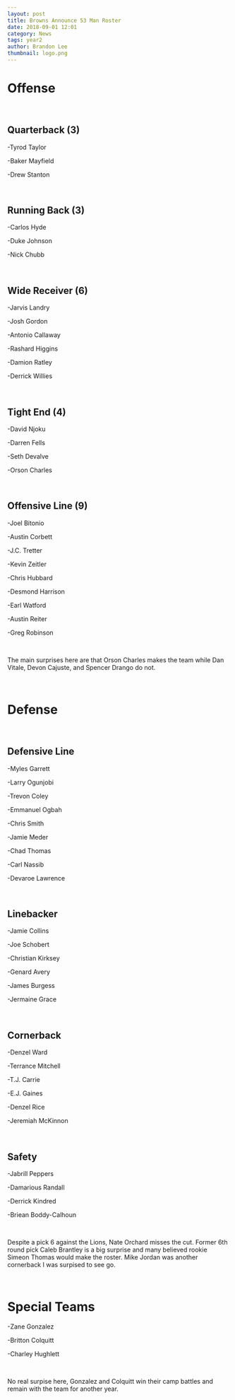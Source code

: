 ```yaml
---
layout: post
title: Browns Announce 53 Man Roster
date: 2018-09-01 12:01
category: News
tags: year2
author: Brandon Lee
thumbnail: logo.png
---
```


# Offense

<br>

## Quarterback (3)

-Tyrod Taylor

-Baker Mayfield

-Drew Stanton

<br>

## Running Back (3)

-Carlos Hyde

-Duke Johnson

-Nick Chubb

<br>

## Wide Receiver (6)

-Jarvis Landry

-Josh Gordon

-Antonio Callaway

-Rashard Higgins

-Damion Ratley

-Derrick Willies

<br>

## Tight End (4)

-David Njoku

-Darren Fells

-Seth Devalve

-Orson Charles

<br>

## Offensive Line (9)

-Joel Bitonio

-Austin Corbett

-J.C. Tretter

-Kevin Zeitler

-Chris Hubbard

-Desmond Harrison

-Earl Watford

-Austin Reiter

-Greg Robinson

<br>

The main surprises here are that Orson Charles makes the team while Dan Vitale, Devon Cajuste, and Spencer Drango do not. 

<br>

# Defense

<br>

## Defensive Line

-Myles Garrett

-Larry Ogunjobi

-Trevon Coley

-Emmanuel Ogbah

-Chris Smith

-Jamie Meder

-Chad Thomas

-Carl Nassib

-Devaroe Lawrence

<br>

## Linebacker

-Jamie Collins

-Joe Schobert

-Christian Kirksey

-Genard Avery

-James Burgess

-Jermaine Grace

<br>

## Cornerback

-Denzel Ward

-Terrance Mitchell

-T.J. Carrie

-E.J. Gaines

-Denzel Rice

-Jeremiah McKinnon

<br>

## Safety

-Jabrill Peppers

-Damarious Randall

-Derrick Kindred

-Briean Boddy-Calhoun

<br>

Despite a pick 6 against the Lions, Nate Orchard misses the cut. Former 6th round pick Caleb Brantley is a big surprise and many believed rookie Simeon Thomas would make the roster. Mike Jordan was another cornerback I was surpised to see go.

<br>

# Special Teams

-Zane Gonzalez

-Britton Colquitt

-Charley Hughlett

<br>

No real surpise here, Gonzalez and Colquitt win their camp battles and remain with the team for another year. 

